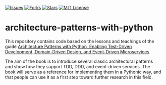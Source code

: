 [![Issues](https://img.shields.io/github/issues/jeantardelli/architecture-patterns-with-python)](https://github.com/jeantardelli/architecture-patterns-with-python/issues)
[![Forks](https://img.shields.io/github/forks/jeantardelli/architecture-patterns-with-python)]()
[![Stars](https://img.shields.io/github/stars/jeantardelli/architecture-patterns-with-python)]()
[![MIT License](https://img.shields.io/github/license/jeantardelli/architecture-patterns-with-python)](LICENSE)

# architecture-patterns-with-python

This repository contains code based on the lessons and teachings of the guide [Architecture Patterns with Python, Enabling Test-Driven Development, Domain-Driven Design, and Event-Driven Microservices](https://github.com/cosmicpython/code/branches/all).

The aim of the book is to introduce several classic architectural patterns and show how they support TDD, DDD, and event-driven services. The book will serve as a reference for implementing them in a Pythonic way, and that people can use it as a first step toward further research in this field.
